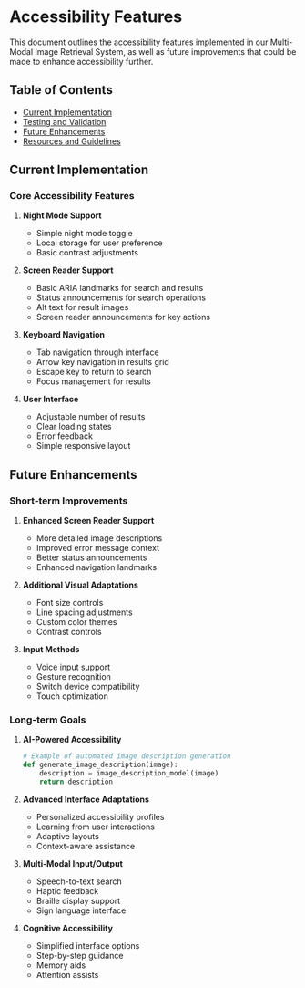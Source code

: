 # Accessibility Features

This document outlines the accessibility features implemented in our Multi-Modal Image Retrieval System, as well as future improvements that could be made to enhance accessibility further.

## Table of Contents
- [Current Implementation](#current-implementation)
- [Testing and Validation](#testing-and-validation)
- [Future Enhancements](#future-enhancements)
- [Resources and Guidelines](#resources-and-guidelines)

## Current Implementation

### Core Accessibility Features

1. **Night Mode Support**
   - Simple night mode toggle
   - Local storage for user preference
   - Basic contrast adjustments

2. **Screen Reader Support**
   - Basic ARIA landmarks for search and results
   - Status announcements for search operations
   - Alt text for result images
   - Screen reader announcements for key actions

3. **Keyboard Navigation**
   - Tab navigation through interface
   - Arrow key navigation in results grid
   - Escape key to return to search
   - Focus management for results

4. **User Interface**
   - Adjustable number of results
   - Clear loading states
   - Error feedback
   - Simple responsive layout

## Future Enhancements

### Short-term Improvements

1. **Enhanced Screen Reader Support**
   - More detailed image descriptions
   - Improved error message context
   - Better status announcements
   - Enhanced navigation landmarks

2. **Additional Visual Adaptations**
   - Font size controls
   - Line spacing adjustments
   - Custom color themes
   - Contrast controls

3. **Input Methods**
   - Voice input support
   - Gesture recognition
   - Switch device compatibility
   - Touch optimization

### Long-term Goals

1. **AI-Powered Accessibility**
   ```python
   # Example of automated image description generation
   def generate_image_description(image):
       description = image_description_model(image)
       return description
   ```

2. **Advanced Interface Adaptations**
   - Personalized accessibility profiles
   - Learning from user interactions
   - Adaptive layouts
   - Context-aware assistance

3. **Multi-Modal Input/Output**
   - Speech-to-text search
   - Haptic feedback
   - Braille display support
   - Sign language interface

4. **Cognitive Accessibility**
   - Simplified interface options
   - Step-by-step guidance
   - Memory aids
   - Attention assists

